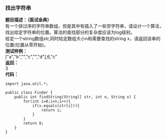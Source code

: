 <a name="p9FHV"></a>
### 找出字符串
**题目描述：（面试金典）**<br />有一个排过序的字符串数组，但是其中有插入了一些空字符串，请设计一个算法，找出给定字符串的位置。算法的查找部分的复杂度应该为log级别。<br />给定一个string数组str,同时给定数组大小n和需要查找的string x，请返回该串的位置(位置从零开始)。<br />**测试样例：**<br />["a","b","","c","","d"],6,"c"<br />**返回：**<br />3<br />**代码：**
```
import java.util.*;

public class Finder {
    public int findString(String[] str, int n, String x) {
        for(int i=0;i<n;i++){
            if(x.equals(str[i])){
                return i;
            }
        }
        return 0;
    }
}